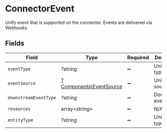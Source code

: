 # ConnectorEvent

Unify event that is supported on the connector. Events are delivered via Webhooks.


## Fields

| Field                                                             | Type                                                              | Required                                                          | Description                                                       | Example                                                           |
| ----------------------------------------------------------------- | ----------------------------------------------------------------- | ----------------------------------------------------------------- | ----------------------------------------------------------------- | ----------------------------------------------------------------- |
| `eventType`                                                       | *?string*                                                         | :heavy_minus_sign:                                                | Unify event type                                                  | employee.created                                                  |
| `eventSource`                                                     | [?Components\EventSource](../../Models/Components/EventSource.md) | :heavy_minus_sign:                                                | Unify event source                                                | native                                                            |
| `downstreamEventType`                                             | *?string*                                                         | :heavy_minus_sign:                                                | Downstream event type                                             | person_created                                                    |
| `resources`                                                       | array<*string*>                                                   | :heavy_minus_sign:                                                | N/A                                                               |                                                                   |
| `entityType`                                                      | *?string*                                                         | :heavy_minus_sign:                                                | Unify entity type                                                 | employee                                                          |